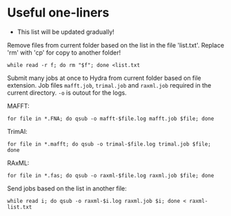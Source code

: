 # Useful one-liners
* This list will be updated gradually!

Remove files from current folder based on the list in the file 'list.txt'. Replace 'rm' with 'cp' for copy to another folder!
```
while read -r f; do rm "$f"; done <list.txt
```

Submit many jobs at once to Hydra from current folder based on file extension. Job files `mafft.job`, `trimal.job` and `raxml.job` required in the current directory. `-o` is outout for the logs.

MAFFT:
```
for file in *.FNA; do qsub -o mafft-$file.log mafft.job $file; done
```

TrimAl:

```
for file in *.mafft; do qsub -o trimal-$file.log trimal.job $file; done
```

RAxML:
```
for file in *.fas; do qsub -o raxml-$file.log raxml.job $file; done
```

Send jobs based on the list in another file:
```
while read i; do qsub -o raxml-$i.log raxml.job $i; done < raxml-list.txt
```
